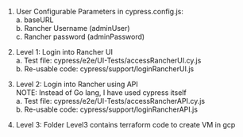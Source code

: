 1. User Configurable Parameters in cypress.config.js: <br/>
    a. baseURL <br/>
    b. Rancher Username (adminUser) <br/>
    c. Rancher password (adminPassword) <br/>

2. Level 1: Login into Rancher UI <br/>
    a. Test file: cypress/e2e/UI-Tests/accessRancherUI.cy.js <br/>
    b. Re-usable code: cypress/support/loginRancherUI.js <br/>

3. Level 2: Login into Rancher using API <br/>
NOTE: Instead of Go lang, I have used cypress itself <br/>
    a. Test file: cypress/e2e/UI-Tests/accessRancherAPI.cy.js <br/>
    b. Re-usable code: cypress/support/loginRancherAPI.js <br/>

4. Level 3: Folder Level3 contains terraform code to create VM in gcp